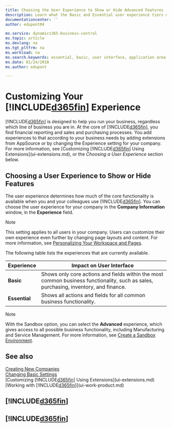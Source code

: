 ```yaml
---
title: Choosing the User Experience to Show or Hide Advanced Features | Microsoft Docs
description: Learn what the Basic and Essential user experience tiers mean for the user interface, application areas, and your company.
documentationcenter: ''
author: edupont04

ms.service: dynamics365-business-central
ms.topic: article
ms.devlang: na
ms.tgt_pltfrm: na
ms.workload: na
ms.search.keywords: essential, basic, user interface, application area, experience
ms.date: 01/24/2018
ms.author: edupont

---
```

# Customizing Your [!INCLUDE[d365fin](includes/d365fin_md.md)] Experience
[!INCLUDE[d365fin](includes/d365fin_md.md)] is designed to help you run your business, regardless which line of business you are in. At the core of [!INCLUDE[d365fin](includes/d365fin_md.md)], you find financial reporting and sales and purchasing processes. You add experiences to that according to your business needs by adding extensions from AppSource or by changing the Experience setting for your company. For more information, see [Customizing [!INCLUDE[d365fin](includes/d365fin_md.md)] Using Extensions](ui-extensions.md), or the *Choosing a User Experience* section below.

## Choosing a User Experience to Show or Hide Features
The user experience determines how much of the core functionality is available when you and your colleagues use [!INCLUDE[d365fin](includes/d365fin_md.md)]. You can choose the user experience for your company in the **Company Information** window, in the **Experience** field.

> [!NOTE]  
> This setting applies to all users in your company. Users can customize their own experience even further by changing page layouts and content. For more information, see [Personalizing Your Workspace and Pages](ui-personalization-user.md).  

The following table lists the experiences that are currently available.

| Experience | Impact on User Interface |
| --- | --- |
| **Basic** |Shows only core actions and fields within the most common business functionality, such as sales, purchasing, inventory, and finance. |
| **Essential** |Shows all actions and fields for all common business functionality.|

> [!NOTE]  
> With the Sandbox option, you can select the **Advanced** experience, which gives access to all possible business functionality, including Manufacturing and Service Management. For more information, see [Create a Sandbox Environment](across-how-create-sandbox-environment.md).

## See also
[Creating New Companies](about-new-company.md)  
[Changing Basic Settings](ui-change-basic-settings.md)  
[Customizing [!INCLUDE[d365fin](includes/d365fin_md.md)] Using Extensions](ui-extensions.md)  
[Working with [!INCLUDE[d365fin](includes/d365fin_md.md)]](ui-work-product.md)

## [!INCLUDE[d365fin](includes/free_trial_md.md)]  
## [!INCLUDE[d365fin](includes/training_link_md.md)]
